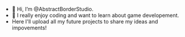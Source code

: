 - 👋 Hi, I’m @AbstractBorderStudio. 
- :space_invader: I really enjoy coding and want to learn about game developement. 
- Here I'll upload all my future projects to share my ideas and impovements!


<!---
AbstractBorderStudio/AbstractBorderStudio is a ✨ special ✨ repository because its `README.md` (this file) appears on your GitHub profile.
You can click the Preview link to take a look at your changes.
--->
